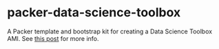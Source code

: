 packer-data-science-toolbox
===========================

A Packer template and bootstrap kit for creating a Data Science Toolbox AMI. See [this post](http://jeroenjanssens.com/2013/12/07/lean-mean-data-science-machine.html) for more info.
